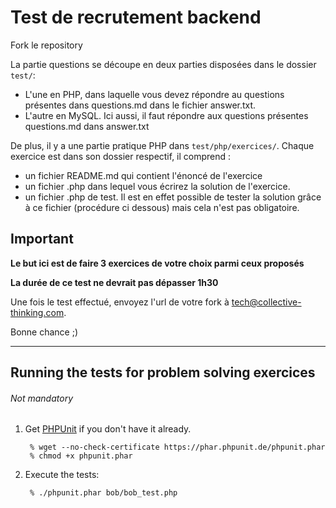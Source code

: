 # Test de recrutement backend

Fork le repository 


La partie questions se découpe en deux parties disposées dans le dossier `test/`: 
 - L'une en PHP, dans laquelle vous devez répondre au questions présentes dans questions.md
  dans le fichier answer.txt.
 - L'autre en MySQL. Ici aussi, il faut répondre aux questions présentes questions.md dans answer.txt

De plus, il y a une partie pratique PHP dans `test/php/exercices/`.
Chaque exercice est dans son dossier respectif, il comprend : 
- un fichier README.md qui contient l'énoncé de l'exercice 
- un fichier .php dans lequel vous écrirez la solution de l'exercice.
- un fichier .php de test. Il est en effet possible de tester la solution grâce à ce fichier
 (procédure ci dessous) mais cela n'est pas obligatoire.


## Important

**Le but ici est de faire 3 exercices de votre choix parmi ceux proposés**

**La durée de ce test ne devrait pas dépasser 1h30**

Une fois le test effectué, envoyez l'url de votre fork à tech@collective-thinking.com.

Bonne chance ;)

-------------------------------
## Running the tests for problem solving exercices 
###### Not mandatory


1. Get [PHPUnit] if you don't have it already.

        % wget --no-check-certificate https://phar.phpunit.de/phpunit.phar
        % chmod +x phpunit.phar

2. Execute the tests:

        % ./phpunit.phar bob/bob_test.php

[PHPUnit]: http://phpunit.de



